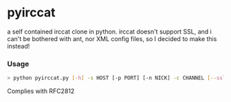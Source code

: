 pyirccat
========

a self contained irccat clone in python. irccat doesn't support SSL, and i can't be bothered with ant, nor XML config files, so I decided to make this instead!

### Usage

```bash
> python pyirccat.py [-h] -s HOST [-p PORT] [-n NICK] -c CHANNEL [--ssl]
```

Complies with RFC2812